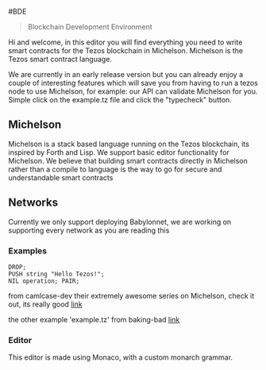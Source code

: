 #BDE
>Blockchain Development Environment

Hi and welcome, in this editor you will find everything you need to write smart
contracts for the Tezos blockchain in Michelson. Michelson is the Tezos smart
contract language.

We are currently in an early release version but you can already enjoy a couple
of interesting features which will save you from having to run a tezos node to
use Michelson, for example: our API can validate Michelson for you. Simple click
on the example.tz file and click the "typecheck" button.

## Michelson

Michelson is a stack based language running on the Tezos blockchain, its
inspired by Forth and Lisp. We support basic editor functionality for Michelson.
We believe that building smart contracts directly in Michelson rather than a
compile to language is the way to go for secure and understandable smart
contracts

## Networks

Currently we only support deploying Babylonnet, we are working on supporting
every network as you are reading this

### Examples

```tz
DROP;
PUSH string "Hello Tezos!";
NIL operation; PAIR;
```

from camlcase-dev their extremely awesome series on Michelson, check it out, its
really good [link](https://gitlab.com/camlcase-dev/michelson-tutorial/tree/master/01)

the other example 'example.tz' from baking-bad
[link](https://github.com/baking-bad/vscode-michelson-syntax/blob/master/examples/example1.tz)

### Editor

This editor is made using Monaco, with a custom monarch grammar.
